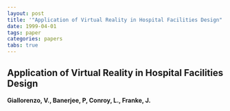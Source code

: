 ```yaml
---
layout: post
title: '"Application of Virtual Reality in Hospital Facilities Design"'
date: 1999-04-01
tags: paper
categories: papers
tabs: true
---
```


## Application of Virtual Reality in Hospital Facilities Design
**Giallorenzo, V., Banerjee, P, Conroy, L., Franke, J.**
